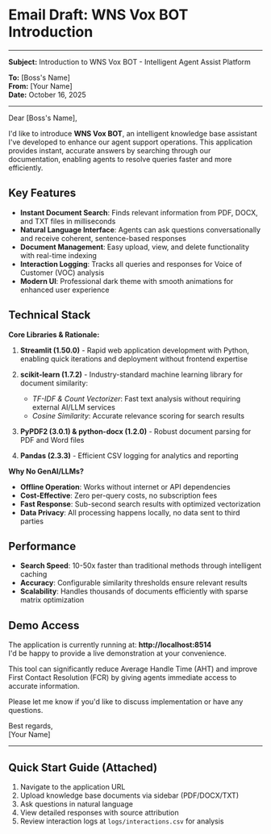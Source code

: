 # Email Draft: WNS Vox BOT Introduction

---

**Subject:** Introduction to WNS Vox BOT - Intelligent Agent Assist Platform

**To:** [Boss's Name]  
**From:** [Your Name]  
**Date:** October 16, 2025

---

Dear [Boss's Name],

I'd like to introduce **WNS Vox BOT**, an intelligent knowledge base assistant I've developed to enhance our agent support operations. This application provides instant, accurate answers by searching through our documentation, enabling agents to resolve queries faster and more efficiently.

## Key Features

- **Instant Document Search**: Finds relevant information from PDF, DOCX, and TXT files in milliseconds
- **Natural Language Interface**: Agents can ask questions conversationally and receive coherent, sentence-based responses
- **Document Management**: Easy upload, view, and delete functionality with real-time indexing
- **Interaction Logging**: Tracks all queries and responses for Voice of Customer (VOC) analysis
- **Modern UI**: Professional dark theme with smooth animations for enhanced user experience

## Technical Stack

**Core Libraries & Rationale:**

1. **Streamlit (1.50.0)** - Rapid web application development with Python, enabling quick iterations and deployment without frontend expertise

2. **scikit-learn (1.7.2)** - Industry-standard machine learning library for document similarity:
   - *TF-IDF & Count Vectorizer*: Fast text analysis without requiring external AI/LLM services
   - *Cosine Similarity*: Accurate relevance scoring for search results

3. **PyPDF2 (3.0.1) & python-docx (1.2.0)** - Robust document parsing for PDF and Word files

4. **Pandas (2.3.3)** - Efficient CSV logging for analytics and reporting

**Why No GenAI/LLMs?**
- **Offline Operation**: Works without internet or API dependencies
- **Cost-Effective**: Zero per-query costs, no subscription fees
- **Fast Response**: Sub-second search results with optimized vectorization
- **Data Privacy**: All processing happens locally, no data sent to third parties

## Performance

- **Search Speed**: 10-50x faster than traditional methods through intelligent caching
- **Accuracy**: Configurable similarity thresholds ensure relevant results
- **Scalability**: Handles thousands of documents efficiently with sparse matrix optimization

## Demo Access

The application is currently running at: **http://localhost:8514**  
I'd be happy to provide a live demonstration at your convenience.

This tool can significantly reduce Average Handle Time (AHT) and improve First Contact Resolution (FCR) by giving agents immediate access to accurate information.

Please let me know if you'd like to discuss implementation or have any questions.

Best regards,  
[Your Name]

---

## Quick Start Guide (Attached)

1. Navigate to the application URL
2. Upload knowledge base documents via sidebar (PDF/DOCX/TXT)
3. Ask questions in natural language
4. View detailed responses with source attribution
5. Review interaction logs at `logs/interactions.csv` for analysis

